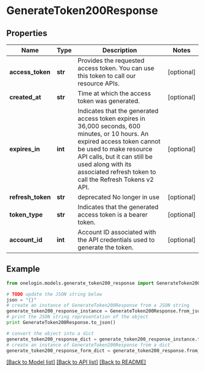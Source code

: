 # GenerateToken200Response


## Properties
Name | Type | Description | Notes
------------ | ------------- | ------------- | -------------
**access_token** | **str** | Provides the requested access token. You can use this token to call our resource APIs. | [optional] 
**created_at** | **str** | Time at which the access token was generated. | [optional] 
**expires_in** | **int** | Indicates that the generated access token expires in 36,000 seconds, 600 minutes, or 10 hours. An expired access token cannot be used to make resource API calls, but it can still be used along with its associated refresh token to call the Refresh Tokens v2 API. | [optional] 
**refresh_token** | **str** | deprecated No longer in use | [optional] 
**token_type** | **str** | Indicates that the generated access token is a bearer token. | [optional] 
**account_id** | **int** | Account ID associated with the API credentials used to generate the token. | [optional] 

## Example

```python
from onelogin.models.generate_token200_response import GenerateToken200Response

# TODO update the JSON string below
json = "{}"
# create an instance of GenerateToken200Response from a JSON string
generate_token200_response_instance = GenerateToken200Response.from_json(json)
# print the JSON string representation of the object
print GenerateToken200Response.to_json()

# convert the object into a dict
generate_token200_response_dict = generate_token200_response_instance.to_dict()
# create an instance of GenerateToken200Response from a dict
generate_token200_response_form_dict = generate_token200_response.from_dict(generate_token200_response_dict)
```
[[Back to Model list]](../README.md#documentation-for-models) [[Back to API list]](../README.md#documentation-for-api-endpoints) [[Back to README]](../README.md)


